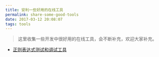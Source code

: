 ```yaml
---
title: 安利一些好用的在线工具
permalink: share-some-good-tools
date: 2017-03-12 20:08:07
tags: tools
---
```


> 这里收集一些开发中很好用的在线工具，会不断补充，欢迎大家补充。
<!-- more -->

- [正则表达式测试和调试工具](https://regex101.com/)
